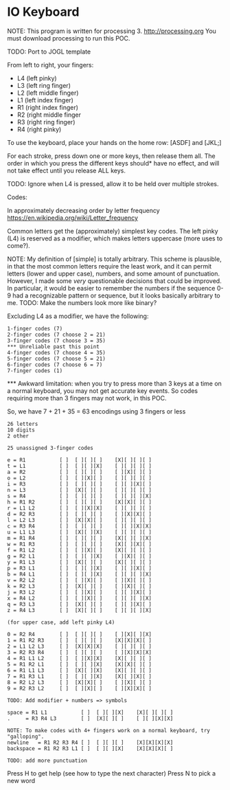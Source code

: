 IO Keyboard
===========

NOTE: This program is written for processing 3. http://processing.org
You must download processing to run this POC.

TODO: Port to JOGL template

From left to right, your fingers:

- L4 (left pinky)
- L3 (left ring finger)
- L2 (left middle finger)
- L1 (left index finger)
- R1 (right index finger)
- R2 (right middle finger
- R3 (right ring finger)
- R4 (right pinky)

To use the keyboard, place your hands on the home row: [ASDF] and [JKL;]

For each stroke, press down one or more keys, then release them all. The
order in which you press the different keys should* have no effect, and will
not take effect until you release ALL keys.

TODO: Ignore when L4 is pressed, allow it to be held over multiple strokes.

Codes:

In approximately decreasing order by letter frequency
https://en.wikipedia.org/wiki/Letter_frequency

Common letters get the (approximately) simplest key codes. The left pinky (L4)
is reserved as a modifier, which makes letters uppercase (more uses to come?).

NOTE: My definition of [simple] is totally arbitrary. This scheme is plausible,
in that the most common letters require the least work, and it can permit
letters (lower and upper case), numbers, and some amount of punctuation.
However, I made some *very* questionable decisions that could be improved. In
particular, it would be easier to remember the numbers if the sequence 0-9 had a
recognizable pattern or sequence, but it looks basically arbitrary to me.
TODO: Make the numbers look more like binary?

Excluding L4 as a modifier, we have the following:

    1-finger codes (7)
    2-finger codes (7 choose 2 = 21)
    3-finger codes (7 choose 3 = 35)
    *** Unreliable past this point
    4-finger codes (7 choose 4 = 35)
    5-finger codes (7 choose 5 = 21)
    6-finger codes (7 choose 6 = 7)
    7-finger codes (1)

*** Awkward limitation: when you try to press more than 3 keys at a time on a
normal keyboard, you may not get accurate key events. So codes requiring more
than 3 fingers may not work, in this POC.

So, we have 7 + 21 + 35 = 63 encodings using 3 fingers or less

    26 letters
    10 digits
    2 other

    25 unassigned 3-finger codes

    e = R1           [ ]  [ ][ ][ ]    [X][ ][ ][ ]
    t = L1           [ ]  [ ][ ][X]    [ ][ ][ ][ ]
    a = R2           [ ]  [ ][ ][ ]    [ ][X][ ][ ]
    o = L2           [ ]  [ ][X][ ]    [ ][ ][ ][ ]
    i = R3           [ ]  [ ][ ][ ]    [ ][ ][X][ ]
    n = L3           [ ]  [X][ ][ ]    [ ][ ][ ][ ]
    s = R4           [ ]  [ ][ ][ ]    [ ][ ][ ][X]
    h = R1 R2        [ ]  [ ][ ][ ]    [X][X][ ][ ]
    r = L1 L2        [ ]  [ ][X][X]    [ ][ ][ ][ ]
    d = R2 R3        [ ]  [ ][ ][ ]    [ ][X][X][ ]
    l = L2 L3        [ ]  [X][X][ ]    [ ][ ][ ][ ]
    c = R3 R4        [ ]  [ ][ ][ ]    [ ][ ][X][X]
    u = L1 L3        [ ]  [X][ ][X]    [ ][ ][ ][ ]
    m = R1 R4        [ ]  [ ][ ][ ]    [X][ ][ ][X]
    w = R1 R3        [ ]  [ ][ ][ ]    [X][ ][X][ ]
    f = R1 L2        [ ]  [ ][X][ ]    [X][ ][ ][ ]
    g = R2 L1        [ ]  [ ][ ][X]    [ ][X][ ][ ]
    y = R1 L3        [ ]  [X][ ][ ]    [X][ ][ ][ ]
    p = R3 L1        [ ]  [ ][ ][X]    [ ][ ][X][ ]
    b = R4 L1        [ ]  [ ][ ][X]    [ ][ ][ ][X]
    v = R2 L2        [ ]  [ ][X][ ]    [ ][X][ ][ ]
    k = R2 L3        [ ]  [X][ ][ ]    [ ][X][ ][ ]
    j = R3 L2        [ ]  [ ][X][ ]    [ ][ ][X][ ]
    x = R4 L2        [ ]  [ ][X][ ]    [ ][ ][ ][X]
    q = R3 L3        [ ]  [X][ ][ ]    [ ][ ][X][ ]
    z = R4 L3        [ ]  [X][ ][ ]    [ ][ ][ ][X]

    (for upper case, add left pinky L4)

    0 = R2 R4        [ ]  [ ][ ][ ]    [ ][X][ ][X]
    1 = R1 R2 R3     [ ]  [ ][ ][ ]    [X][X][X][ ]
    2 = L1 L2 L3     [ ]  [X][X][X]    [ ][ ][ ][ ]
    3 = R2 R3 R4     [ ]  [ ][ ][ ]    [ ][X][X][X]
    4 = R1 L1 L2     [ ]  [ ][X][X]    [X][ ][ ][ ]
    5 = R1 R2 L1     [ ]  [ ][ ][X]    [X][X][ ][ ]
    6 = R1 L1 L3     [ ]  [X][ ][X]    [X][ ][ ][ ]
    7 = R1 R3 L1     [ ]  [ ][ ][X]    [X][ ][X][ ]
    8 = R2 L2 L3     [ ]  [X][X][ ]    [ ][X][ ][ ]
    9 = R2 R3 L2     [ ]  [ ][X][ ]    [ ][X][X][ ]

    TODO: Add modifier + numbers => symbols

    space = R1 L1           [ ]  [ ][ ][X]    [X][ ][ ][ ]
    .     = R3 R4 L3        [ ]  [X][ ][ ]    [ ][ ][X][X]

    NOTE: To make codes with 4+ fingers work on a normal keyboard, try "galloping".
    newline   = R1 R2 R3 R4 [ ]  [ ][ ][ ]    [X][X][X][X]
    backspace = R1 R2 R3 L1 [ ]  [ ][ ][X]    [X][X][X][ ]

    TODO: add more punctuation

Press H to get help (see how to type the next character)
Press N to pick a new word


